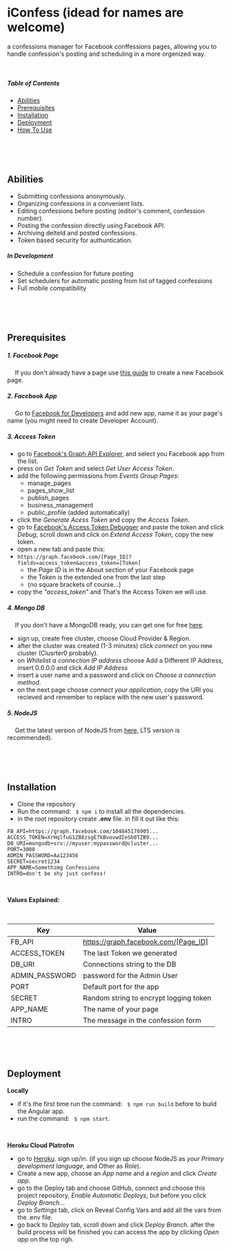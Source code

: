 # iConfess (idead for names are welcome)

a confessions manager for Facebook conffessions pages,
allowing you to handle confession's posting and scheduling in a more orgenized way.

<br/>

##### Table of Contents

  * [Abilities](#abilities)
  * [Prerequisites](#prerequisites)
  * [Installation](#installation)
  * [Deployment](#deployment)
  * [How To Use](#how-to-use)

<br/>
<br/>
<br/>

## Abilities
  * Submitting confessions anonymously.
  * Organizing confessions in a convenient lists.
  * Editing confessions before posting (editor's comment, confession number).
  * Posting the confession directly using Facebook API.
  * Archiving delteld and posted confessions.
  * Token based security for authuntication.


##### In Development
  * Schedule a confession for future posting
  * Set schedulers for automatic posting from list of tagged confessions
  * Full mobile compatibility

<br/>
<br/>
<br/>

## Prerequisites

##### 1. Facebook Page
&emsp; If you don't already have a page use [this guide](https://www.facebook.com/help/104002523024878) to create a new Facebook page.
##### 2. Facebook App
&emsp; Go to [Facebook for Developers](https://developers.facebook.com/apps/) and add new app, name it as your page's name (you might need to create Developer Account).
##### 3. Access Token
* go to [Facebook's Graph API Explorer](https://developers.facebook.com/tools/explorer), and select you Facebook app from the list.
* press on _Get Token_ and select _Get User Access Token_.
* add the following permissions from _Events Group Pages_:
    * manage_pages
	* pages_show_list
	* publish_pages
	* business_management
	* public_profile (added automatically)
* click the _Generate Acess Token_ and copy the _Access Token_.
* go to [Facebook's Access Token Debugger](https://developers.facebook.com/tools/debug/accesstoken/) and paste the token and click _Debug_, scroll down and click on _Extend Access Token_, copy the new token.
* open a new tab and paste this:
* `https://graph.facebook.com/[Page_ID]?fields=access_token&access_token=[Token]` 
    *  the _Page ID_ is in the  About section of your Facebook page
    *  the Token is the extended one from the last step
    * (no square brackets of course...)
* copy the _"access_token"_ and That's the Access Token we will use.
##### 4. Mongo DB
&emsp; If you don't have a MongoDB ready, you can get one for free [here](https://www.mongodb.com/atlas-signup-from-mlab?).
* sign up, create free cluster, choose Cloud Provider & Region.
* after the cluster was created (1-3 minutes) click _connect_ on you new cluster (Clusrter0 probably).
* on _Whitelist a connection IP address_ choose Add a Different IP Address, insert 0.0.0.0 and click _Add IP Address_
* insert a user name and a password and click on _Choose a connection method_.
* on the next page choose _connect your application_, copy the URI you recieved and remember to replace _<password>_ with the new user's password.

##### 5. NodeJS
&emsp; Get the latest version of NodeJS from [here](https://nodejs.org/en/), LTS version is recommended).

<br/>
<br/>
<br/>

## Installation
* Clone the repository
* Run the command: ``` $ npm i``` to install all the dependencies.
* in the root repository create **.env** file. in fill it out like this:
```
FB_API=https://graph.facebook.com/104845176905...
ACCESS_TOKEN=XrHqlfuG1ZB8zsgE7kBvovwdIeSb0TZB9...
DB_URI=mongodb+srv://myuser:mypassword@cluster...
PORT=3000
ADMIN_PASSWORD=Aa123456
SECRET=secret1234
APP_NAME=Somethimg Confessions
INTRO=don't be shy just confess!
```

<br/>

**Values Explained:**

<br/>

| Key | Value |
| ------------- |-------------|
| FB_API  | https://graph.facebook.com/[Page_ID] |
| ACCESS_TOKEN| The last Token we generated |
| DB_URI | Connections string to the DB  |
| ADMIN_PASSWORD |password for the Admin  User |
| PORT |Default port for the app |
| SECRET| Random string to encrypt logging token|
| APP_NAME | The name of your page|
| INTRO | The message in the confession form |

<br/>
<br/>
<br/>

## Deployment
**Locally**
* if it's the first time run the command: ``` $ npm run build``` before to build the Angular app.
* run the command: ``` $ npm start```.

<br/>

**Heroku Cloud Platrofm**

* go to [Heroku](https://www.heroku.com/). sign up/in. (if you sign up choose NodeJS as _your Primary development language_, and Other as _Role_).
* Create a new app, choose an _App name_ and a _region_ and click _Create app_.
* go to the Deploy tab and choose GitHub, connect and choose this project repository, _Enable Automatic Deploys_, but before you click _Deploy Branch_...
* go to _Settings_ tab, click on Reveal Config Vars and add all the vars from the .env file.
* go back to _Deploy_ tab, scroll down and click _Deploy Branch_. after the build process will be finished you can access the app by clicking  _Open app_ on the top righ.
